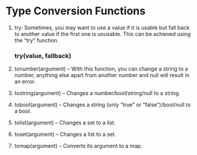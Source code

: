 # Type Conversion Functions

1. try: Sometimes, you may want to use a value if it is usable but fall back to another value if the first one is unusable. This can be achieved using the “try” function.
   ### try(value, fallback)
   
3. tonumber(argument) – With this function, you can change a string to a number, anything else apart from another number and null will result in an error.
4. tostring(argument) – Changes a number/bool/string/null to a string.
5. tobool(argument)   – Changes a string (only “true” or “false”)/bool/null to a bool.
6. tolist(argument)   – Changes a set to a list.
7. toset(argument)    – Changes a list to a set.
8. tomap(argument)    – Converts its argument to a map.
